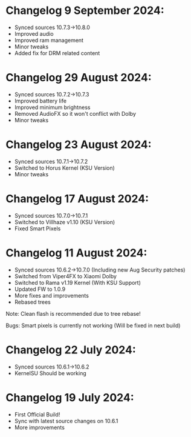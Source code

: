 # Changelog 9 September 2024:

- Synced sources 10.7.3->10.8.0
- Improved audio
- Improved ram management
- Minor tweaks
- Added fix for DRM related content

# Changelog 29 August 2024:

- Synced sources 10.7.2->10.7.3
- Improved battery life
- Improved minimum brightness
- Removed AudioFX so it won't conflict with Dolby
- Minor tweaks

# Changelog 23 August 2024:

- Synced sources 10.7.1->10.7.2
- Switched to Horus Kernel (KSU Version)
- Minor tweaks


# Changelog 17 August 2024:

- Synced sources 10.7.0->10.7.1
- Switched to Villhaze v1.10 (KSU Version)
- Fixed Smart Pixels

# Changelog 11 August 2024:

- Synced sources 10.6.2->10.7.0 (Including new Aug Security patches)
- Switched from Viper4FX to Xiaomi Dolby
- Switched to Rama v1.19 Kernel (With KSU Support)
- Updated FW to 1.0.9
- More fixes and improvements
- Rebased trees

Note: Clean flash is recommended due to tree rebase!

Bugs: Smart pixels is currently not working (Will be fixed in next build)

# Changelog 22 July 2024:

- Synced sources 10.6.1->10.6.2
- KernelSU Should be working

# Changelog 19 July 2024:

- First Official Build!
- Sync with latest source changes on 10.6.1
- More improvements
